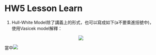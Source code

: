 # HW5 Lesson Learn

1. Hull-White Model除了講義上的形式，也可以寫成如下(a不要乘進括號中)，使用Vasicek model解釋：
<p align="center">
  <img src="https://render.githubusercontent.com/render/math?math=dr=a[\theta(t)/a-r] \times dt %2B \sigma \times dz">
</p>
   當中<img src="https://render.githubusercontent.com/render/math?math=\theta(t)/a">
